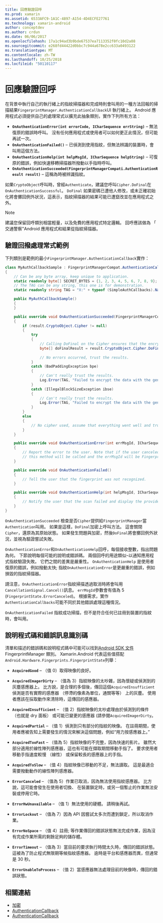 ```yaml
---
title: 回應驗證回呼
ms.prod: xamarin
ms.assetid: 6533AFC9-1A1C-4897-A154-4D4ECFE27761
ms.technology: xamarin-android
author: conceptdev
ms.author: crdun
ms.date: 06/06/2017
ms.openlocfilehash: 17a1c94ad3b9bde67537ea7113352f0fc10d2a08
ms.sourcegitcommit: e268fd44422d0bbc7c944a678e2cc633a0493122
ms.translationtype: MT
ms.contentlocale: zh-TW
ms.lasthandoff: 10/25/2018
ms.locfileid: "50110117"
---
```

# <a name="responding-to-authentication-callbacks"></a>回應驗證回呼

在背景中執行自己的執行緒上的指紋掃描器和完成時則會叫用的一種方法回報的掃描結果`FingerprintManager.AuthenticationCallback`UI 執行緒上。 Android 應用程式必須提供自己的處理常式以擴充此抽象類別，實作下列所有方法：

* **`OnAuthenticationError(int errorCode, ICharSequence errString)`** &ndash; 無法復原的錯誤時呼叫。 沒有任何應用程式或使用者可以如何更正此情況，但可能再試一次。
* **`OnAuthenticationFailed()`** &ndash; 已偵測到使用指紋，但無法辨識的裝置時，會叫用這個方法。
* **`OnAuthenticationHelp(int helpMsgId, ICharSequence helpString)`** &ndash; 可復原的錯誤，例如快速移轉掃描器所撥動以手指時呼叫。
* **`OnAuthenticationSucceeded(FingerprintManagerCompati.AuthenticationResult result)`** &ndash; 這稱為時被辨識指紋。

如果`CryptoObject`呼叫時，曾經`Authenticate`，建議您呼叫`Cipher.DoFinal`在`OnAuthenticationSuccessful`。
`DoFinal` 如果密碼已遭他人修改，或未正確初始化將會擲回例外狀況，這表示，指紋掃描器的結果可能已遭竄改並在應用程式之外。


> [!NOTE]
> 建議您保留回呼類別相當輕量，以及免費的應用程式特定邏輯。 回呼應該做為 「 交通警察"Android 應用程式和結果從指紋掃描器。

## <a name="a-sample-authentication-callback-handler"></a>驗證回撥處理常式範例

下列類別是範例的最小`FingerprintManager.AuthenticationCallback`實作： 

```csharp
class MyAuthCallbackSample : FingerprintManagerCompat.AuthenticationCallback
{
    // Can be any byte array, keep unique to application.
    static readonly byte[] SECRET_BYTES = {1, 2, 3, 4, 5, 6, 7, 8, 9};
    // The TAG can be any string, this one is for demonstration.
    static readonly string TAG = "X:" + typeof (SimpleAuthCallbacks).Name;

    public MyAuthCallbackSample()
    {
    }

    public override void OnAuthenticationSucceeded(FingerprintManagerCompat.AuthenticationResult result)
    {
        if (result.CryptoObject.Cipher != null) 
        {
            try
            {
                // Calling DoFinal on the Cipher ensures that the encryption worked.
                byte[] doFinalResult = result.CryptoObject.Cipher.DoFinal(SECRET_BYTES);
    
                // No errors occurred, trust the results.              
            }
            catch (BadPaddingException bpe)
            {
                // Can't really trust the results.
                Log.Error(TAG, "Failed to encrypt the data with the generated key." + bpe);
            }
            catch (IllegalBlockSizeException ibse)
            {
                // Can't really trust the results.
                Log.Error(TAG, "Failed to encrypt the data with the generated key." + ibse);
            }
        }
        else
        {
            // No cipher used, assume that everything went well and trust the results.
        }
    }

    public override void OnAuthenticationError(int errMsgId, ICharSequence errString)
    {
        // Report the error to the user. Note that if the user canceled the scan,
        // this method will be called and the errMsgId will be FingerprintState.ErrorCanceled.
    }

    public override void OnAuthenticationFailed()
    {
        // Tell the user that the fingerprint was not recognized.
    }

    public override void OnAuthenticationHelp(int helpMsgId, ICharSequence helpString)
    {
        // Notify the user that the scan failed and display the provided hint.
    }
}
```

`OnAuthenticationSucceeded` 檢查是否`Cipher`提供給`FingerprintManager`當`Authentication`叫用。 如果是這樣，`DoFinal`加密上呼叫方法。 這會關閉`Cipher`，還原為其原始狀態。 如果發生問題與加密，然後`DoFinal`將會擲回例外狀況，並視為驗證嘗試失敗。

`OnAuthenticationError`和`OnAuthenticationHelp`回呼，每個接收整數，指出問題為何。 下節說明每個可能的說明或錯誤碼。 兩個回呼的用途類似&ndash;以通知應用程式指紋驗證失敗。 它們之間的差異是嚴重性。 `OnAuthenticationHelp` 是使用者復原的錯誤，例如撥動太快; 指紋`OnAuthenticationError`是更嚴重的錯誤，例如損毀的指紋掃描器。

請注意，`OnAuthenticationError`指紋掃描透過取消時將會叫用`CancellationSignal.Cancel()`訊息。 `errMsgId`參數會有值為 5 (`FingerprintState.ErrorCanceled`)。 根據需求，實作`AuthenticationCallbacks`可能不同於其他錯誤處理這種情況。 

`OnAuthenticationFailed` 指紋成功掃描，但不是符合任何已註冊到裝置的指紋時，會叫用。 

## <a name="help-codes-and-error-message-ids"></a>說明程式碼和錯誤訊息識別碼 

清單和描述的錯誤碼和說明程式碼中可能可以找到[Android SDK 文件](http://developer.android.com/reference/android/hardware/fingerprint/FingerprintManager.html#FINGERPRINT_ACQUIRED_GOOD)FingerprintManager 類別。 Xamarin.Android 代表這些值搭配`Android.Hardware.Fingerprints.FingerprintState`列舉：


-   **`AcquiredGood`** &ndash; （值 0）取得映像的良好。


-   **`AcquiredImagerDirty`** &ndash; （值為 3）指紋映像的太吵雜，因為懷疑或偵測到的灰塵感應器上。 比方說，是合理的多個後，傳回這個`AcquiredInsufficient`偵測是否有實際的感應器 （停滯的像素為單位，通關等等） 上的灰塵。 使用者應該在採取動作來清除時，這傳回的感應器。


-   **`AcquiredInsufficient`** &ndash; （值 2）指紋映像的太吵處理由於偵測到的條件 （也就是 dry 面板） 或可能已變更的感應器 (請參閱`AcquiredImagerDirty`。



-   **`AcquiredPartial`** &ndash; （值 1）偵測到只有部分的指紋的映像。 在註冊期間，使用者應被告知上需要發生的情況來解決這個問題，例如&ldquo;用力按感應器上。&rdquo;



-   **`AcquiredTooFast`** &ndash; （值為 5）指紋映像的不完整，因為快速的影片。 雖然大部分適用於線性陣列感應器，這也有可能在擷取期間移動手指了。 要求使用者移動手指速度較慢 （線性） 或保留較長的感應器上的手指。




-   **`AcquiredToSlow`** &ndash; （值 4）指紋映像已移動的不足，無法讀取。 這是最適合需要撥動動作的線性陣列感應器。



-   **`ErrorCanceled`** &ndash; （值為 5）作業已取消，因為無法使用指紋感應器。 比方說，這可能會發生在使用者切換、 在裝置鎖定時，或另一個暫止的作業無法安裝或停用它時。



-   **`ErrorHwUnavailable`** &ndash; （值 1）無法使用的硬體。 請稍後再試。




-   **`ErrorLockout`** &ndash; （值為 7）因為 API 因嘗試太多次而遭到鎖定，所以取消作業。




-   **`ErrorNoSpace`** &ndash; （值 4）註冊; 等作業傳回的錯誤狀態無法完成作業，因為沒有完成作業所需的剩餘足夠的儲存體。



-   **`ErrorTimeout`** &ndash; （值為 3）當目前的要求執行時間太久時，傳回的錯誤狀態。 這被為了防止程式無限期等候指紋感應器。 逾時是平台和感應器而異，但通常是 30 秒。



-   **`ErrorUnableToProcess`** &ndash; （值 2）當感應器無法處理目前的映像時，傳回的錯誤狀態。



## <a name="related-links"></a>相關連結

- [加密](https://docs.oracle.com/javase/7/docs/api/javax/crypto/Cipher.html)
- [AuthenticationCallback](http://developer.android.com/reference/android/hardware/fingerprint/FingerprintManager.AuthenticationCallback.html)
- [AuthenticationCallback](http://developer.android.com/reference/android/support/v4/hardware/fingerprint/FingerprintManagerCompat.AuthenticationCallback.html)
